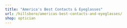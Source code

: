 ```yaml
---
title: "America's Best Contacts & Eyeglasses"
url: /hillsboro/americas-best-contacts-and-eyeglasses/
shop: optician
---
```

